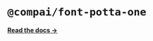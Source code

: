 # `@compai/font-potta-one`

[**Read the docs &rarr;**](https://components.ai/docs/typefaces/potta-one)
